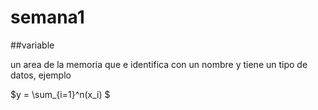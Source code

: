 # semana1

##variable 

un area de la memoria que e identifica con un nombre y tiene un tipo de datos, ejemplo 

$y = \sum_{i=1}^n(x_i)   $

